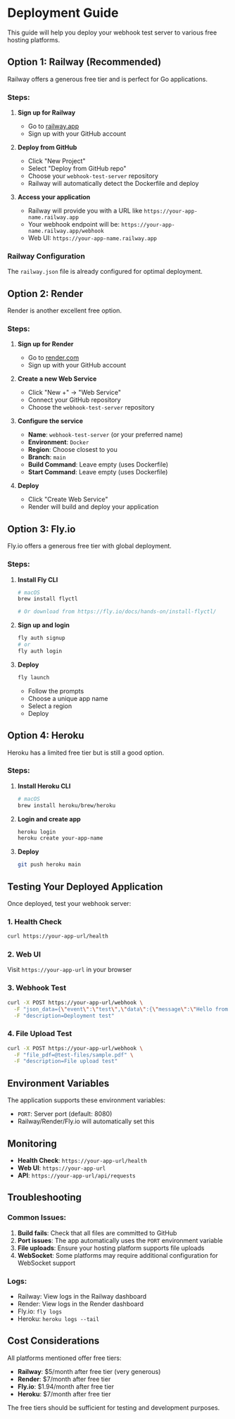 # Deployment Guide

This guide will help you deploy your webhook test server to various free hosting platforms.

## Option 1: Railway (Recommended)

Railway offers a generous free tier and is perfect for Go applications.

### Steps:

1. **Sign up for Railway**
   - Go to [railway.app](https://railway.app)
   - Sign up with your GitHub account

2. **Deploy from GitHub**
   - Click "New Project"
   - Select "Deploy from GitHub repo"
   - Choose your `webhook-test-server` repository
   - Railway will automatically detect the Dockerfile and deploy

3. **Access your application**
   - Railway will provide you with a URL like `https://your-app-name.railway.app`
   - Your webhook endpoint will be: `https://your-app-name.railway.app/webhook`
   - Web UI: `https://your-app-name.railway.app`

### Railway Configuration
The `railway.json` file is already configured for optimal deployment.

## Option 2: Render

Render is another excellent free option.

### Steps:

1. **Sign up for Render**
   - Go to [render.com](https://render.com)
   - Sign up with your GitHub account

2. **Create a new Web Service**
   - Click "New +" → "Web Service"
   - Connect your GitHub repository
   - Choose the `webhook-test-server` repository

3. **Configure the service**
   - **Name**: `webhook-test-server` (or your preferred name)
   - **Environment**: `Docker`
   - **Region**: Choose closest to you
   - **Branch**: `main`
   - **Build Command**: Leave empty (uses Dockerfile)
   - **Start Command**: Leave empty (uses Dockerfile)

4. **Deploy**
   - Click "Create Web Service"
   - Render will build and deploy your application

## Option 3: Fly.io

Fly.io offers a generous free tier with global deployment.

### Steps:

1. **Install Fly CLI**
   ```bash
   # macOS
   brew install flyctl
   
   # Or download from https://fly.io/docs/hands-on/install-flyctl/
   ```

2. **Sign up and login**
   ```bash
   fly auth signup
   # or
   fly auth login
   ```

3. **Deploy**
   ```bash
   fly launch
   ```
   - Follow the prompts
   - Choose a unique app name
   - Select a region
   - Deploy

## Option 4: Heroku

Heroku has a limited free tier but is still a good option.

### Steps:

1. **Install Heroku CLI**
   ```bash
   # macOS
   brew install heroku/brew/heroku
   ```

2. **Login and create app**
   ```bash
   heroku login
   heroku create your-app-name
   ```

3. **Deploy**
   ```bash
   git push heroku main
   ```

## Testing Your Deployed Application

Once deployed, test your webhook server:

### 1. Health Check
```bash
curl https://your-app-url/health
```

### 2. Web UI
Visit `https://your-app-url` in your browser

### 3. Webhook Test
```bash
curl -X POST https://your-app-url/webhook \
  -F "json_data={\"event\":\"test\",\"data\":{\"message\":\"Hello from deployed server!\"}}" \
  -F "description=Deployment test"
```

### 4. File Upload Test
```bash
curl -X POST https://your-app-url/webhook \
  -F "file_pdf=@test-files/sample.pdf" \
  -F "description=File upload test"
```

## Environment Variables

The application supports these environment variables:

- `PORT`: Server port (default: 8080)
- Railway/Render/Fly.io will automatically set this

## Monitoring

- **Health Check**: `https://your-app-url/health`
- **Web UI**: `https://your-app-url`
- **API**: `https://your-app-url/api/requests`

## Troubleshooting

### Common Issues:

1. **Build fails**: Check that all files are committed to GitHub
2. **Port issues**: The app automatically uses the `PORT` environment variable
3. **File uploads**: Ensure your hosting platform supports file uploads
4. **WebSocket**: Some platforms may require additional configuration for WebSocket support

### Logs:
- Railway: View logs in the Railway dashboard
- Render: View logs in the Render dashboard
- Fly.io: `fly logs`
- Heroku: `heroku logs --tail`

## Cost Considerations

All platforms mentioned offer free tiers:
- **Railway**: $5/month after free tier (very generous)
- **Render**: $7/month after free tier
- **Fly.io**: $1.94/month after free tier
- **Heroku**: $7/month after free tier

The free tiers should be sufficient for testing and development purposes. 